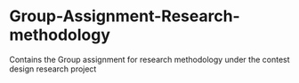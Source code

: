 # Group-Assignment-Research-methodology
Contains the Group assignment for research methodology under the contest design research project
